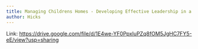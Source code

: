 ```yaml
---
title: Managing Childrens Homes - Developing Effective Leadership in a Small Organization
author: Hicks
---
```


Link: https://drive.google.com/file/d/1E4we-YF0PpxluPZq8fOM5JgHC7FY5-eE/view?usp=sharing


